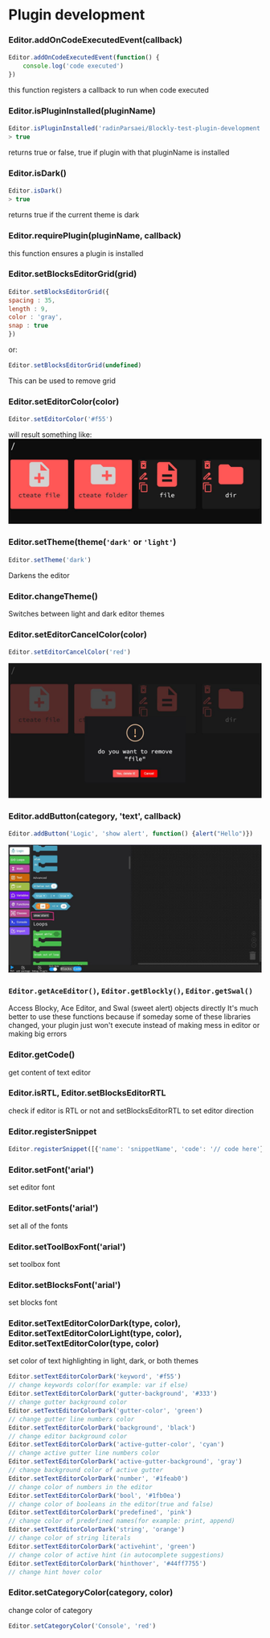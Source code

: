 
# Plugin development

### Editor.addOnCodeExecutedEvent(callback)
```javascript
Editor.addOnCodeExecutedEvent(function() {
    console.log('code executed')
})
```
this function registers a callback to run when code executed
### Editor.isPluginInstalled(pluginName)
```javascript
Editor.isPluginInstalled('radinParsaei/Blockly-test-plugin-development')
> true
```
returns true or false, true if plugin with that pluginName is installed
### Editor.isDark()
```javascript
Editor.isDark()
> true
```
returns true if the current theme is dark
### Editor.requirePlugin(pluginName, callback)
this function ensures a plugin is installed
### Editor.setBlocksEditorGrid(grid)
```javascript
Editor.setBlocksEditorGrid({
spacing : 35,
length : 9,
color : 'gray',
snap : true
})
```
or:
```javascript
Editor.setBlocksEditorGrid(undefined)
```
This can be used to remove grid
### Editor.setEditorColor(color)
```javascript
Editor.setEditorColor('#f55')
```
will result something like:
![editor color is changed to #f55](images/editor-color.jpg)
### Editor.setTheme(theme(`'dark'` or `'light'`)
```javascript
Editor.setTheme('dark')
```
Darkens the editor
### Editor.changeTheme()
Switches between light and dark editor themes
### Editor.setEditorCancelColor(color)
```javascript
Editor.setEditorCancelColor('red')
```
![cancel button color turned red](images/cancel.jpg)
### Editor.addButton(category, 'text', callback)
```javascript
Editor.addButton('Logic', 'show alert', function() {alert("Hello")})
```
![show alert button in logic category](images/button.jpg)
### `Editor.getAceEditor()`, `Editor.getBlockly()`, `Editor.getSwal()`
Access Blocky, Ace Editor, and Swal (sweet alert) objects directly
It's much better to use these functions because if someday some of these libraries changed, your plugin just won't execute instead of making mess in editor or making big errors
### Editor.getCode()
get content of text editor
### Editor.isRTL, Editor.setBlocksEditorRTL
check if editor is RTL or not and setBlocksEditorRTL to set editor direction
### Editor.registerSnippet
```javascript
Editor.registerSnippet([{'name': 'snippetName', 'code': '// code here'}])
```
### Editor.setFont('arial')
set editor font
### Editor.setFonts('arial')
set all of the fonts
### Editor.setToolBoxFont('arial')
set toolbox font
### Editor.setBlocksFont('arial')
set blocks font
### Editor.setTextEditorColorDark(type, color), Editor.setTextEditorColorLight(type, color), Editor.setTextEditorColor(type, color)
set color of text highlighting in light, dark, or both themes
```javascript
Editor.setTextEditorColorDark('keyword', '#f55')
// change keywords color(for example: var if else) 
Editor.setTextEditorColorDark('gutter-background', '#333')
// change gutter background color
Editor.setTextEditorColorDark('gutter-color', 'green')
// change gutter line numbers color
Editor.setTextEditorColorDark('background', 'black')
// change editor background color
Editor.setTextEditorColorDark('active-gutter-color', 'cyan')
// change active gutter line numbers color
Editor.setTextEditorColorDark('active-gutter-background', 'gray')
// change background color of active gutter
Editor.setTextEditorColorDark('number', '#1feab0')
// change color of numbers in the editor
Editor.setTextEditorColorDark('bool', '#1fb0ea')
// change color of booleans in the editor(true and false)
Editor.setTextEditorColorDark('predefined', 'pink')
// change color of predefined names(for example: print, append)
Editor.setTextEditorColorDark('string', 'orange')
// change color of string literals
Editor.setTextEditorColorDark('activehint', 'green')
// change color of active hint (in autocomplete suggestions)
Editor.setTextEditorColorDark('hinthover', '#44ff7755')
// change hint hover color
```
### Editor.setCategoryColor(category, color)
change color of category
```javascript
Editor.setCategoryColor('Console', 'red')
```

